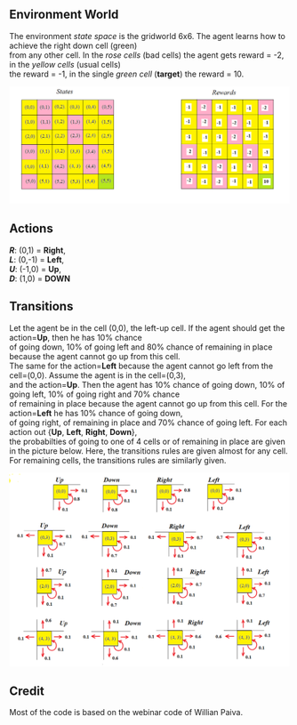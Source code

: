 ## Environment World

  The environment _state space_ is the gridworld 6x6. The agent learns how to achieve the right down cell (green)      
  from any other cell. In the _rose cells_ (bad cells) the agent gets reward = -2, in the _yellow cells_ (usual cells)   
  the reward = -1,  in the single _green cell_ (**target**)  the reward = 10.
 
  ![](6x6_states.png)
  
## Actions

**_R_**: (0,1) =  **Right**,   
**_L_**: (0,-1) = **Left**,   
**_U_**: (-1,0) = **Up**,   
**_D_**: (1,0) =  **DOWN** 

## Transitions

Let the agent be in the cell (0,0), the  left-up cell. If the agent should get the action=**Up**, then he has 10% chance    
of going down, 10% of going left and 80% chance of remaining in place because the agent cannot go up from this cell.    
The same for the action=**Left** because the agent cannot go left from the cell=(0,0). Assume the agent is in the cell=(0,3),   
and the action=**Up**. Then the agent has 10% chance of going down, 10% of going left, 10% of going right and 70% chance   
of remaining in place because the agent cannot go up from this cell. For the action=**Left** he has 10% chance of going down,   
of going right, of remaining in place and 70% chance of going left. For each action out {**Up**, **Left**, **Right**, **Down**},  
the probabilties of going to one of 4 cells or of remaining in place are given in the picture below. Here, the transitions 
rules are given almost for any cell. For remaining cells, the transitions rules are similarly given.

![](actions_from_cell.png)

## Credit

 Most of the code is based on the webinar code of Willian Paiva.
 
